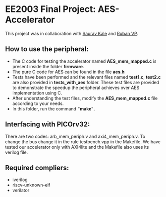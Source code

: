 
# EE2003 Final Project: AES-Accelerator
This project was in collaboration with [Saurav Kale](https://github.com/siriusBl4ck) and [Ruban VP](https://github.com/Ruban-VP).

## How to use the peripheral:
* The C code for testing the accelerator named **AES_mem_mapped.c** is present inside the folder **firmware**.
* The pure C code for AES can be found in the file **aes.h**
* Tests have been performed and the relevant files named **test1.c**, **test2.c** are also provided in **tests_with_aes** folder. These test files are provided to demonstrate the speedup the peripheral achieves over AES implementation using C.
* After understanding the test files, modify the **AES_mem_mapped.c** file according to your needs.
* In this folder, run the command **"make"**.

## Interfacing with PICOrv32:
There are two codes: arb_mem_periph.v and axi4_mem_periph.v. 
To change the bus change it in the rule testbench.vpp in the Makefile.
We have tested our accelerator only with AXI4lite and the Makefile also uses its verilog file.


## Required compliers:
* iverilog
* riscv-unknown-elf
* verilator
